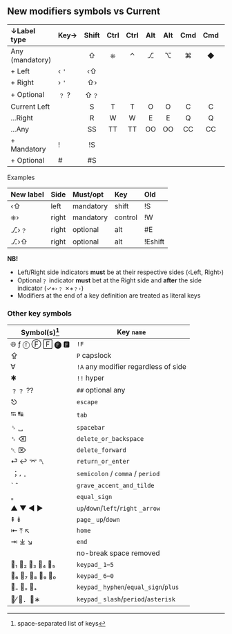 ## New modifiers symbols vs Current
  |↓Label type    	| Key→	|Shift	|Ctrl	|Ctrl	|Alt 	|Alt 	|Cmd 	|Cmd 	|Cmd 	|
  |:--------------	| :-  	|  :-:	| :-:	| :-:	| :-:	| :-:	| :-:	| :-:	| :-:	|
  |Any (mandatory)	|     	| ⇧   	|  ⎈ 	| ⌃  	|  ⎇ 	| ⌥  	| ⌘  	| ◆  	| ❖  	|
  |+ Left         	|‹ `'`	| ‹⇧  	|    	|    	|    	|    	|    	|    	|    	|
  |+ Right        	|› `'`	| ⇧›  	|    	|    	|    	|    	|    	|    	|    	|
  |+ Optional     	|﹖ ?  	|   ⇧﹖	|    	|    	|    	|    	|    	|    	|    	|
  |Current Left   	|     	| S   	|  T 	| T  	|  O 	| O  	|  C 	| C  	| C  	|
  |...Right       	|     	| R   	|  W 	| W  	|  E 	| E  	|  Q 	| Q  	| Q  	|
  |...Any         	|     	| SS  	|  TT	| TT 	|  OO	| OO 	|  CC	| CC 	| CC 	|
  |+ Mandatory    	|!    	| !S  	|    	|    	|    	|    	|    	|    	|    	|
  |+ Optional     	|#    	| #S  	|    	|    	|    	|    	|    	|    	|    	|

Examples

  |New label      	| Side 	| Must/opt 	| Key    	|Old     	|
  |:--------------	| :-   	|  :-      	| :-     	| :-     	|
  |‹⇧             	| left 	| mandatory	| shift  	| !S     	|
  |⎈›             	| right	| mandatory	| control	| !W     	|
  |⎇›﹖            	| right	| optional 	| alt    	| #E     	|
  |⎇›⇧            	| right	| optional 	| alt    	| !Eshift	|

__NB!__

  - Left/Right side indicators __must__ be at their respective sides (‹Left, Right›)
  - Optional﹖ indicator __must__ bet at the Right side and __after__ the side indicator (✓`⎈›﹖` ✗`⎈﹖›`)
  - Modifiers at the end of a key definition are treated as literal keys

### Other key symbols

  |Symbol(s)[^1] 	|Key `name`                          	|
  |---------     	|--------                            	|
  |🌐 ƒ ⓕ Ⓕ 🄵 🅕 🅵 	|`!F`                                	|
  |⇪             	|`P`  capslock                       	|
  |∀             	|`!A` any modifier regardless of side	|
  |✱             	|`!!` hyper                          	|
  |﹖﹖ ??         	|`##` optional any                   	|
  |⎋             	|`escape`                            	|
  |⭾ ↹           	|`tab`                               	|
  |␠ ␣           	|`spacebar`                          	|
  |␈ ⌫           	|`delete_or_backspace`               	|
  |␡ ⌦           	|`delete_forward`                    	|
  |⏎ ↩ ⌤ ␤       	|`return_or_enter`                   	|
  |︔ ⸴ ．         	|`semicolon` / `comma` / `period`    	|
  |ˋ ˜           	|`grave_accent_and_tilde`            	|
  |₌             	|`equal_sign`                        	|
  |▲ ▼ ◀ ▶       	|`up`/`down`/`left`/`right` `_arrow`
  |⇞ ⇟           	|`page_` `up`/`down`                   	|
  |⇤ ⤒ ↖         	|`home`                                	|
  |⇥ ⤓ ↘         	|`end`                                 	|
  | ` `          	|no-break space removed                	|
  |🔢₁ 🔢₂ 🔢₃ 🔢₄ 🔢₅	|`keypad_` `1`–`5`                     	|
  |🔢₆ 🔢₇ 🔢₈ 🔢₉ 🔢₀	|`keypad_` `6`–`0`                     	|
  |🔢₋ 🔢₌ 🔢₊      	|`keypad_` `hyphen`/`equal_sign`/`plus`	|
  |🔢⁄ 🔢．🔢∗       	|`keypad_` `slash`/`period`/`asterisk` 	|

[^1]: space-separated list of keys

